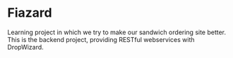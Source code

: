 Fiazard
=======

Learning project in which we try to make our sandwich ordering site better. This is the backend project, providing RESTful webservices with DropWizard.

